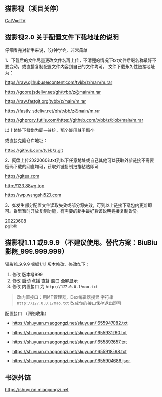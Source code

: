 ## 猫影视（项目关停）

[CatVodTV](https://github.com/CatVodTVOfficial/CatVodTVSpider "github 官仓")

## 猫影视2.0 关于配置文件下载地址的说明

仔细看完对新手来说，1分钟学会，非常简单

1、下载后的文件尽量更改文件名再上传，不清楚的情况下txt文件后缀名称最好不要变动，或直播复制配置文件内容到自己的文件均可。 文件下载永久性链接地址为：

https://raw.githubusercontent.com/tvbb/z/main/m.rar

https://gcore.jsdelivr.net/gh/tvbb/z@main/m.rar

https://raw.fastgit.org/tvbb/z/main/m.rar

https://fastly.jsdelivr.net/gh/tvbb/z@main/m.rar

https://ghproxy.futils.com/https://github.com/tvbb/z/blob/main/m.rar

以上地址下载均为同一链接，那个能用就用那个

或直接克隆仓库地址：

https://github.com/tvbb/z.git

2、网盘上传20220608.txt到以下任意地址或自己其他可以获取外部链接不需要密码下载的网盘均可，获取外链复制扫描粘贴即可

https://gitea.com

http://123.88wg.top

https://wp.wangshi520.com

3、如发生部分配置文件读取失效或部分源失效，可到以上链接下载包内更新即可。群里暂时开放复制功能，有需要的新手最好将该说明链接复制备份。

20220608  
pglblb

## 猫影视1.1.1 或9.9.9 （不建议使用。替代方案：BiuBiu影院_999.999.999）

[猫影视_9.9.9](https://www.right.com.cn/forum/thread-7240318-1-1.html ) 根据1.1.1 版本修改，修改如下：  
1. 修改 版本号999  
1. 修改 启动 点播  直播  窗口 全屏显示  
1. 修改 内置接口 为 `http://127.0.0.1/mao.txt`  

>改内置接口：用MT管理器，Dex编辑器搜索 字符串 `http://127.0.0.1/mao.txt` 改成你的接口保存退出即可

配置接口 （网络收集）

 - https://shuyuan.miaogongzi.net/shuyuan/1655947082.txt

 - https://shuyuan.miaogongzi.net/shuyuan/1655931260.txt

 - https://shuyuan.miaogongzi.net/shuyuan/1655893657.txt

 - https://shuyuan.miaogongzi.net/shuyuan/1655918598.txt

 - https://shuyuan.miaogongzi.net/shuyuan/1655904686.json

## 书源外链

https://shuyuan.miaogongzi.net
